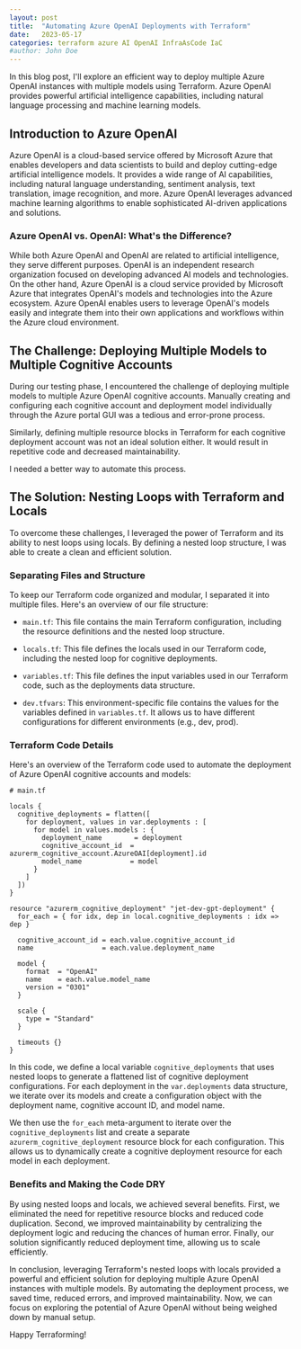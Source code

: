```yaml
---
layout: post
title:  "Automating Azure OpenAI Deployments with Terraform"
date:   2023-05-17
categories: terraform azure AI OpenAI InfraAsCode IaC
#author: John Doe
---
```


In this blog post, I'll explore an efficient way to deploy multiple Azure OpenAI instances with multiple models using Terraform. Azure OpenAI provides powerful artificial intelligence capabilities, including natural language processing and machine learning models.

## Introduction to Azure OpenAI
Azure OpenAI is a cloud-based service offered by Microsoft Azure that enables developers and data scientists to build and deploy cutting-edge artificial intelligence models. It provides a wide range of AI capabilities, including natural language understanding, sentiment analysis, text translation, image recognition, and more. Azure OpenAI leverages advanced machine learning algorithms to enable sophisticated AI-driven applications and solutions.

### Azure OpenAI vs. OpenAI: What's the Difference?
While both Azure OpenAI and OpenAI are related to artificial intelligence, they serve different purposes. OpenAI is an independent research organization focused on developing advanced AI models and technologies. On the other hand, Azure OpenAI is a cloud service provided by Microsoft Azure that integrates OpenAI's models and technologies into the Azure ecosystem. Azure OpenAI enables users to leverage OpenAI's models easily and integrate them into their own applications and workflows within the Azure cloud environment.

## The Challenge: Deploying Multiple Models to Multiple Cognitive Accounts

During our testing phase, I encountered the challenge of deploying multiple models to multiple Azure OpenAI cognitive accounts. Manually creating and configuring each cognitive account and deployment model individually through the Azure portal GUI was a tedious and error-prone process. 

Similarly, defining multiple resource blocks in Terraform for each cognitive deployment account was not an ideal solution either. It would result in repetitive code and decreased maintainability.

I needed a better way to automate this process.

## The Solution: Nesting Loops with Terraform and Locals

To overcome these challenges, I leveraged the power of Terraform and its ability to nest loops using locals. By defining a nested loop structure, I was able to create a clean and efficient solution.

### Separating Files and Structure

To keep our Terraform code organized and modular, I separated it into multiple files. Here's an overview of our file structure:

- `main.tf`: This file contains the main Terraform configuration, including the resource definitions and the nested loop structure.

- `locals.tf`: This file defines the locals used in our Terraform code, including the nested loop for cognitive deployments.

- `variables.tf`: This file defines the input variables used in our Terraform code, such as the deployments data structure.

- `dev.tfvars`: This environment-specific file contains the values for the variables defined in `variables.tf`. It allows us to have different configurations for different environments (e.g., dev, prod).

### Terraform Code Details

Here's an overview of the Terraform code used to automate the deployment of Azure OpenAI cognitive accounts and models:

```hcl
# main.tf

locals {
  cognitive_deployments = flatten([
    for deployment, values in var.deployments : [
      for model in values.models : {
        deployment_name        = deployment
        cognitive_account_id  = azurerm_cognitive_account.AzureOAI[deployment].id
        model_name            = model
      }
    ]
  ])
}

resource "azurerm_cognitive_deployment" "jet-dev-gpt-deployment" {
  for_each = { for idx, dep in local.cognitive_deployments : idx => dep }

  cognitive_account_id = each.value.cognitive_account_id
  name                 = each.value.deployment_name

  model {
    format  = "OpenAI"
    name    = each.value.model_name
    version = "0301"
  }

  scale {
    type = "Standard"
  }

  timeouts {}
}
```

In this code, we define a local variable `cognitive_deployments` that uses nested loops to generate a flattened list of cognitive deployment configurations. For each deployment in the `var.deployments` data structure, we iterate over its models and create a configuration object with the deployment name, cognitive account ID, and model name.

We then use the `for_each` meta-argument to iterate over the `cognitive_deployments` list and create a separate `azurerm_cognitive_deployment` resource block for each configuration. This allows us to dynamically create a cognitive deployment resource for each model in each deployment.

### Benefits and Making the Code DRY
By using nested loops and locals, we achieved several benefits. First, we eliminated the need for repetitive resource blocks and reduced code duplication. Second, we improved maintainability by centralizing the deployment logic and reducing the chances of human error. Finally, our solution significantly reduced deployment time, allowing us to scale efficiently.

In conclusion, leveraging Terraform's nested loops with locals provided a powerful and efficient solution for deploying multiple Azure OpenAI instances with multiple models. By automating the deployment process, we saved time, reduced errors, and improved maintainability. Now, we can focus on exploring the potential of Azure OpenAI without being weighed down by manual setup.

Happy Terraforming!
